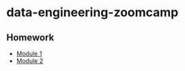 # data-engineering-zoomcamp
## Homework
- [Module 1](https://github.com/Nikonotea/data-engineering-zoomcamp/blob/main/homework/module_1/solutions.md)
- [Module 2](https://github.com/Nikonotea/data-engineering-zoomcamp/blob/main/homework/module_2/solutions.md)

